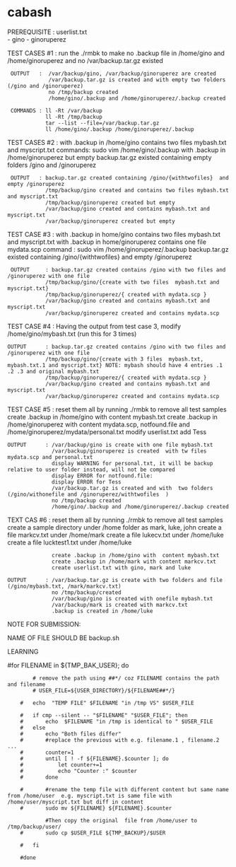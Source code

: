 # cabash
PREREQUISITE : userlist.txt   
				 - gino
				 - ginoruperez

TEST CASES #1 :  run the ./rmbk to make no .backup file in /home/gino and /home/ginoruperez  and no /var/backup.tar.gz existed

     OUTPUT   :  /var/backup/gino, /var/backup/ginoruperez are created 
	 			 /var/backup.tar.gz is created and with empty two folders (/gino and /ginoruperez)
	 			 no /tmp/backup created
	 			 /home/gino/.backup and /home/ginoruperez/.backup created

	 COMMANDS : ll -Rt /var/backup
	 			ll -Rt /tmp/backup
	 			tar --list --file=/var/backup.tar.gz
				ll /home/gino/.backup /home/ginoruperez/.backup 


TEST CASES #2 : with .backup in /home/gino  contains two files mybash.txt and myscript.txt    commands: sudo vim /home/gino/.backup
                with .backup in /home/ginoruperez  but empty
                backup.tar.gz existed containing empty folders /gino and /ginoruperez

     OUTPUT   : backup.tar.gz created containing /gino/{withtwofiles}  and empty /ginoruperez 
                /tmp/backup/gino created and contains two files mybash.txt and myscript.txt
                /tmp/backup/ginoruperez created but empty
                /var/backup/gino created and contains mybash.txt and myscript.txt
                /var/backup/ginoruperez created but empty
    

TEST CASE #3   : with .backup in home/gino contains two files mybash.txt and myscript.txt
                 with .backup in home/ginoruperez contains one file  mydata.scp           command : sudo vim /home/ginoruperez/.backup
                 backup.tar.gz existed containing /gino/{withtwofiles}  and empty /ginoruperez 

     OUTPUT  	: backup.tar.gz created contains /gino with two files and /ginoruperez with one file
                /tmp/backup/gino/{create with two files  mybash.txt and myscript.txt}
                /tmp/backup/ginoruperez/{ created with mydata.scp }
                /var/backup/gino created and contains mybash.txt and myscript.txt
                /var/backup/ginoruperez created and contains mydata.scp

TEST CASE #4	: Having the output from test case 3, modify /home/gino/mybash.txt    (run this for 3 times)

	OUTPUT 		: backup.tar.gz created contains /gino with two files and /ginoruperez with one file
                /tmp/backup/gino/{create with 3 files  mybash.txt, mybash.txt.1 and myscript.txt} NOTE: mybash should have 4 entries .1 .2 .3 and original mybash.txt
                /tmp/backup/ginoruperez/{ created with mydata.scp }
                /var/backup/gino created and contains mybash.txt and myscript.txt
                /var/backup/ginoruperez created and contains mydata.scp
				  
                 
TEST CASE #5	: reset them all by running ./rmbk  to remove all test samples
				  create .backup in /home/gino with  content mybash.txt
				  create .backup in /home/ginoruperez with content mydata.scp, notfound.file  and /home/ginoruperez/mydata/personal.txt
				  modify userlist.txt add Tess
				  

	OUTPUT		: /var/backup/gino is create with one file mybash.txt
				  /var/backup/ginoruperez is created  with tw files mydata.scp and personal.txt
				  display WARNING for personal.txt, it will be backup relative to user folder instead, will not be compared 
				  display ERROR for notfound.file:
				  display ERROR for Tess 
	 			  /var/backup.tar.gz is created and with  two folders (/gino/withonefile and /ginoruperez/withtwofiles  )
	 			  no /tmp/backup created
	 			  /home/gino/.backup and /home/ginoruperez/.backup created


TEXT CAS #6     : reset them all by running ./rmbk  to remove all test samples
				  create a sample directory under /home folder as mark, luke, john
				  create a file markcv.txt under /home/mark
				  create a file lukecv.txt under /home/luke
				  create a file lucktest1.txt under /home/luke

				  create .backup in /home/gino with  content mybash.txt
				  create .backup in /home/mark with content markcv.txt
				  create userlist.txt with gino, mark and luke 

	OUTPUT 		: /var/backup.tar.gz is create with two folders and file (/gino/mybash.txt, /mark/markcv.txt)
				  no /tmp/backup/created
				  /var/backup/gino is created with onefile mybash.txt
				  /var/backup/mark is created with markcv.txt
				  .backup is created in /home/luke





NOTE FOR SUBMISSION: 

NAME OF FILE SHOULD BE backup.sh


LEARNING 


#for FILENAME in ${TMP_BAK_USER}; do

			# remove the path using ##*/ coz FILENAME contains the path and filename
			# USER_FILE=${USER_DIRECTORY}/${FILENAME##*/}

		#	echo  "TEMP FILE" $FILENAME "in /tmp VS" $USER_FILE

		#	if cmp --silent -- "$FILENAME" "$USER_FILE"; then
		#		echo  $FILENAME "in /tmp is identical to " $USER_FILE
		#	else
		#		echo "Both files differ"
		#		#replace the previous with e.g. filename.1 , filename.2 ... 
		#		counter=1
		#		until [ ! -f ${FILENAME}.$counter ]; do
		#			let counter+=1
		#			echo "Counter :" $counter
		#		done

		#		#rename the temp file with different content but same name from /home/user  e.g. myscript.txt is same file with /home/user/myscript.txt but diff in content
		#		sudo mv ${FILENAME} ${FILENAME}.$counter

				#Then copy the original  file from /home/user to /tmp/backup/user/
		#		sudo cp $USER_FILE ${TMP_BACKUP}/$USER

		#	fi

		#done